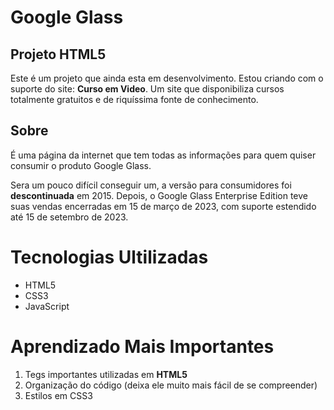 # Google Glass

## Projeto HTML5
Este é um projeto que ainda esta em desenvolvimento. Estou criando com o suporte do site: **Curso em Video**. Um site que disponibiliza cursos totalmente gratuitos e de riquíssima fonte de conhecimento.


## Sobre
É uma página da internet que tem todas as informações para quem quiser consumir o produto Google Glass.

Sera um pouco difícil conseguir um, a versão para consumidores foi **descontinuada** em 2015. Depois, o Google Glass Enterprise Edition teve suas vendas encerradas em 15 de março de 2023, com suporte estendido até 15 de setembro de 2023.


# Tecnologias Ultilizadas
- HTML5
- CSS3
- JavaScript


# Aprendizado Mais Importantes
1. Tegs importantes utilizadas em **HTML5**
2. Organização do código (deixa ele muito mais fácil de se compreender)
3. Estilos em CSS3
